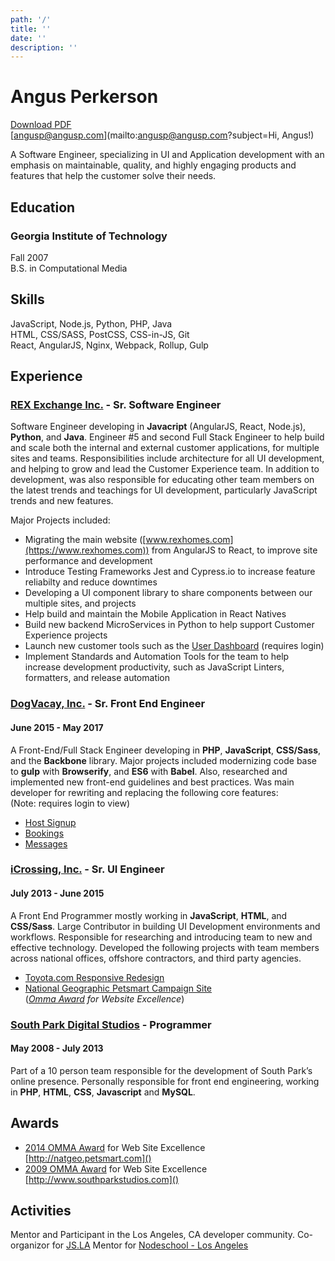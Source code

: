 ```yaml
---
path: '/'
title: ''
date: ''
description: ''
---
```


# Angus Perkerson

[Download PDF](/files/angus-perkerson-resume.pdf)  
[angusp@angusp.com](mailto:angusp@angusp.com?subject=Hi, Angus!)

A Software Engineer, specializing in UI and Application development with an emphasis on maintainable, quality, and highly engaging products and features that help the customer solve their needs.

## Education

### Georgia Institute of Technology

Fall 2007  
B.S. in Computational Media

## Skills

JavaScript, Node.js, Python, PHP, Java  
HTML, CSS/SASS, PostCSS, CSS-in-JS, Git  
React, AngularJS, Nginx, Webpack, Rollup, Gulp

## Experience

### [REX Exchange Inc.](https://www.rexhomes.com) - Sr. Software Engineer

Software Engineer developing in **Javacript** (AngularJS, React, Node.js), **Python**, and **Java**. Engineer #5 and second Full Stack Engineer to help build and scale both the internal and external customer applications, for multiple sites and teams. Responsibilities include architecture for all UI development, and helping to grow and lead the Customer Experience team. In addition to development, was also responsible for educating other team members on the latest trends and teachings for UI development, particularly JavaScript trends and new features.

Major Projects included:

- Migrating the main website ([www.rexhomes.com](https://www.rexhomes.com)) from AngularJS to React, to improve site performance and development
- Introduce Testing Frameworks Jest and Cypress.io to increase feature reliabilty and reduce downtimes
- Developing a UI component library to share components between our multiple sites, and projects
- Help build and maintain the Mobile Application in React Natives
- Build new backend MicroServices in Python to help support Customer Experience projects
- Launch new customer tools such as the [User Dashboard](https://dashboard.rexhomes.com) (requires login)
- Implement Standards and Automation Tools for the team to help increase development productivity, such as JavaScript Linters, formatters, and release automation

### [DogVacay, Inc.](https://dogvacay.com) - Sr. Front End Engineer

#### June 2015 - May 2017

A Front-End/Full Stack Engineer developing in **PHP**, **JavaScript**, **CSS/Sass**, and the **Backbone** library. Major projects included modernizing code base to **gulp** with **Browserify**, and **ES6** with **Babel**. Also, researched and implemented new front-end guidelines and best practices. Was main developer for rewriting and replacing the following core features:  
(Note: requires login to view)

- [Host Signup](https://dogvacay.com/signup/host)
- [Bookings](https://dogvacay.com/account/bookings)
- [Messages](https://dogvacay.com/account/mesages)

### [**iCrossing, Inc.**](http://icrossing.com) - Sr. UI Engineer

#### July 2013 - June 2015

A Front End Programmer mostly working in **JavaScript**, **HTML**, and **CSS/Sass**. Large Contributor in building UI Development environments and workflows. Responsible for researching and introducing team to new and effective technology. Developed the following projects with team members across national offices, offshore contractors, and third party agencies.

- [Toyota.com Responsive Redesign](http://www.toyota.com/trdpro)
- [National Geographic Petsmart Campaign Site](http://natgeo.petsmart.com/)  
  (_[Omma Award](http://www.mediapost.com/ommaawards/winners/?event=2014) for Website Excellence_)

### [**South Park Digital Studios**](http://www.southparkstudios.com) - Programmer

#### May 2008 - July 2013

Part of a 10 person team responsible for the development of South Park’s online presence. Personally responsible for front end engineering, working in **PHP**, **HTML**, **CSS**, **Javascript** and **MySQL**.

## Awards

- [2014 OMMA Award](http://www.mediapost.com/ommaawards/winners/?event=2014) for Web Site Excellence  
  [http://natgeo.petsmart.com]()
- [2009 OMMA Award](http://www.mediapost.com/ommaawards/winners/?event=2009) for Web Site Excellence  
  [http://www.southparkstudios.com]()

## Activities

Mentor and Participant in the Los Angeles, CA developer community.
Co-organizor for [JS.LA](https://JS.LA)
Mentor for [Nodeschool - Los Angeles](https://nodeschool.io/los-angeles/)
